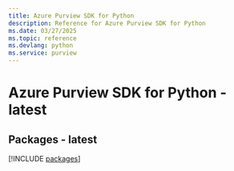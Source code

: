 ```yaml
---
title: Azure Purview SDK for Python
description: Reference for Azure Purview SDK for Python
ms.date: 03/27/2025
ms.topic: reference
ms.devlang: python
ms.service: purview
---
```

# Azure Purview SDK for Python - latest
## Packages - latest
[!INCLUDE [packages](purview-index.md)]